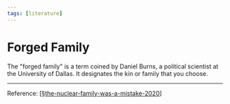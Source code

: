 ```yaml
---
tags: [literature]
---
```


# Forged Family

The "forged family" is a term coined by Daniel Burns, a political scientist at the University of Dallas. It designates the kin or family that you choose.

---
Reference: [[§the-nuclear-family-was-a-mistake-2020]]

[//begin]: # "Autogenerated link references for markdown compatibility"
[§the-nuclear-family-was-a-mistake-2020]: §the-nuclear-family-was-a-mistake-2020 "The Nuclear Family Was a Mistake (2020)"
[//end]: # "Autogenerated link references"